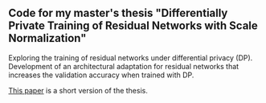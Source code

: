 ## Code for my master's thesis "Differentially Private Training of Residual Networks with Scale Normalization"

Exploring the training of residual networks under differential privacy (DP). Development of an architectural adaptation for residual networks that increases the validation accuracy when trained with DP.

[This paper](https://arxiv.org/pdf/2203.00324.pdf) is a short version of the thesis.